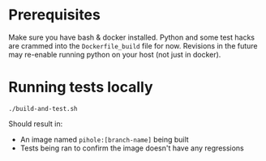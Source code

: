 # Prerequisites

Make sure you have bash & docker installed.
Python and some test hacks are crammed into the `Dockerfile_build` file for now.
Revisions in the future may re-enable running python on your host (not just in docker).

# Running tests locally

`./build-and-test.sh`

Should result in:

- An image named `pihole:[branch-name]` being built
- Tests being ran to confirm the image doesn't have any regressions
